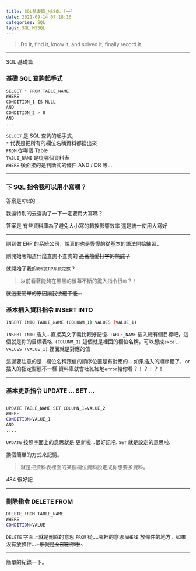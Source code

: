 ```yaml
---
title: SQL基礎篇_MSSQL [一]
date: 2021-09-14 07:18:16
categories: SQL
tags: SQL_MSSQL
---
```


> Do it, find it, know it, and solved it, finally record it.

---

SQL 基礎篇

<!--more-->

### 基礎 SQL 查詢起手式

```bash
SELECT * FROM TABLE_NAME
WHERE
CONDITION_1 IS NULL
AND
CONDITION_2 > 0
AND
...
```

`SELECT` 是 SQL 查詢的起手式，  
`*` 代表是把所有的欄位名稱資料都撈出來  
`FROM` 從哪個 Table  
`TABLE_NAME` 是從哪個資料表  
`WHERE` 後面接的是判斷式的條件 AND / OR 等...

---

### 下 SQL 指令我可以用小寫嗎？

答案是`可以`的

我還特別的去查詢了一下一定要用大寫嗎？

答案是 有些資料庫為了避免大小寫的轉換影響效率 還是統一使用大寫好

---

剛到做 ERP 的系統公司，說真的也是慢慢的從基本的語法開始練習...

剛開始哪知道什麼查詢不查詢的 ~~憑著熱愛打字的熱誠？~~

就開始了我的`奇幻ERP系統之旅` ?

> 以前看著能夠在黑黑的螢幕不斷的鍵入指令很`帥`？！

~~就這麼簡單的原因讓我欲罷不能...~~

### 基本插入資料指令 INSERT INTO

```bash
INSERT INTO TABLE_NAME (COLUNM_1) VALUES (VALUE_1)

```

`INSERT INTO` 插入...直接英文字義比較好記憶.
`TABLE_NAME` 插入總有個目標吧，這個就是你的目標表格.
`(COLUNM_1)` 這個就是裡面的欄位名稱，可以想成`excel`.
`VALUES (VALUE_1)` 裡面就是對應的值

這邊要注意的是...欄位名稱跟值的順序位置是有對應的...
如果插入的順序錯了，or 插入的指定型態不一樣
資料庫就會吐紅紅地`error`給你看？！？！？！

---

### 基本更新指令 UPDATE ... SET ...

```bash

UPDATE TABLE_NAME SET COLUMN_1=VALUE_2
WHERE
CONDITION=VALUE_1
AND
....

```

`UPDATE` 按照字面上的意思就是 更新啦...很好記吧.
`SET` 就是設定的意思啦.

換個簡單的方式來記憶。

> 就是把資料表裡面的某個欄位資料設定成你想要多資料。

484 很好記

---

### 刪除指令 DELETE FROM

```bash
DELETE FROM TABLE_NAME
WHERE
CONDITION=VALUE

```

`DELETE` 字面上就是刪除的意思
`FROM` 從....哪裡的意思
`WHERE` 放條件的地方，如果沒有放條件...~~~那就是全部刪除啦~~~

---

簡單的紀錄一下。
